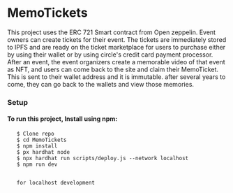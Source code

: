 # MemoTickets

This project uses the ERC 721 Smart contract from Open zeppelin. Event owners can create tickets for their event. The tickets are immediately stored to IPFS and are ready on the ticket marketplace for users to purchase either by using their wallet or by using circle's credit card payment processor. After an event, the event organizers create a memorable video of that event as NFT, and users can come back to the site and claim their MemoTicket. This is sent to their wallet address and it is immutable.  after several years to come, they can go back to the wallets and view those memories.


### Setup 
#### To run this project, Install using npm:

```
   $ Clone repo
   $ cd MemoTickets
   $ npm install
   $ px hardhat node
   $ npx hardhat run scripts/deploy.js --network localhost
   $ npm run dev
   
   
   for localhost development
   ```
